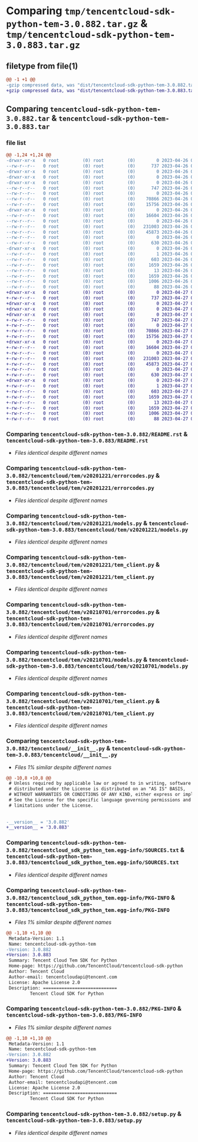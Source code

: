 # Comparing `tmp/tencentcloud-sdk-python-tem-3.0.882.tar.gz` & `tmp/tencentcloud-sdk-python-tem-3.0.883.tar.gz`

## filetype from file(1)

```diff
@@ -1 +1 @@
-gzip compressed data, was "dist/tencentcloud-sdk-python-tem-3.0.882.tar", last modified: Wed Apr 26 03:51:13 2023, max compression
+gzip compressed data, was "dist/tencentcloud-sdk-python-tem-3.0.883.tar", last modified: Thu Apr 27 00:54:08 2023, max compression
```

## Comparing `tencentcloud-sdk-python-tem-3.0.882.tar` & `tencentcloud-sdk-python-tem-3.0.883.tar`

### file list

```diff
@@ -1,24 +1,24 @@
-drwxr-xr-x   0 root         (0) root         (0)        0 2023-04-26 03:51:13.000000 tencentcloud-sdk-python-tem-3.0.882/
--rw-r--r--   0 root         (0) root         (0)      737 2023-04-26 03:51:13.000000 tencentcloud-sdk-python-tem-3.0.882/README.rst
-drwxr-xr-x   0 root         (0) root         (0)        0 2023-04-26 03:51:13.000000 tencentcloud-sdk-python-tem-3.0.882/tencentcloud/
-drwxr-xr-x   0 root         (0) root         (0)        0 2023-04-26 03:51:13.000000 tencentcloud-sdk-python-tem-3.0.882/tencentcloud/tem/
-drwxr-xr-x   0 root         (0) root         (0)        0 2023-04-26 03:51:13.000000 tencentcloud-sdk-python-tem-3.0.882/tencentcloud/tem/v20201221/
--rw-r--r--   0 root         (0) root         (0)      747 2023-04-26 03:51:13.000000 tencentcloud-sdk-python-tem-3.0.882/tencentcloud/tem/v20201221/errorcodes.py
--rw-r--r--   0 root         (0) root         (0)        0 2023-04-26 03:51:13.000000 tencentcloud-sdk-python-tem-3.0.882/tencentcloud/tem/v20201221/__init__.py
--rw-r--r--   0 root         (0) root         (0)    70866 2023-04-26 03:51:13.000000 tencentcloud-sdk-python-tem-3.0.882/tencentcloud/tem/v20201221/models.py
--rw-r--r--   0 root         (0) root         (0)    15756 2023-04-26 03:51:13.000000 tencentcloud-sdk-python-tem-3.0.882/tencentcloud/tem/v20201221/tem_client.py
-drwxr-xr-x   0 root         (0) root         (0)        0 2023-04-26 03:51:13.000000 tencentcloud-sdk-python-tem-3.0.882/tencentcloud/tem/v20210701/
--rw-r--r--   0 root         (0) root         (0)    16604 2023-04-26 03:51:13.000000 tencentcloud-sdk-python-tem-3.0.882/tencentcloud/tem/v20210701/errorcodes.py
--rw-r--r--   0 root         (0) root         (0)        0 2023-04-26 03:51:13.000000 tencentcloud-sdk-python-tem-3.0.882/tencentcloud/tem/v20210701/__init__.py
--rw-r--r--   0 root         (0) root         (0)   231003 2023-04-26 03:51:13.000000 tencentcloud-sdk-python-tem-3.0.882/tencentcloud/tem/v20210701/models.py
--rw-r--r--   0 root         (0) root         (0)    45873 2023-04-26 03:51:13.000000 tencentcloud-sdk-python-tem-3.0.882/tencentcloud/tem/v20210701/tem_client.py
--rw-r--r--   0 root         (0) root         (0)        0 2023-04-26 03:51:13.000000 tencentcloud-sdk-python-tem-3.0.882/tencentcloud/tem/__init__.py
--rw-r--r--   0 root         (0) root         (0)      630 2023-04-26 03:51:13.000000 tencentcloud-sdk-python-tem-3.0.882/tencentcloud/__init__.py
-drwxr-xr-x   0 root         (0) root         (0)        0 2023-04-26 03:51:13.000000 tencentcloud-sdk-python-tem-3.0.882/tencentcloud_sdk_python_tem.egg-info/
--rw-r--r--   0 root         (0) root         (0)        1 2023-04-26 03:51:13.000000 tencentcloud-sdk-python-tem-3.0.882/tencentcloud_sdk_python_tem.egg-info/dependency_links.txt
--rw-r--r--   0 root         (0) root         (0)      603 2023-04-26 03:51:13.000000 tencentcloud-sdk-python-tem-3.0.882/tencentcloud_sdk_python_tem.egg-info/SOURCES.txt
--rw-r--r--   0 root         (0) root         (0)     1659 2023-04-26 03:51:13.000000 tencentcloud-sdk-python-tem-3.0.882/tencentcloud_sdk_python_tem.egg-info/PKG-INFO
--rw-r--r--   0 root         (0) root         (0)       13 2023-04-26 03:51:13.000000 tencentcloud-sdk-python-tem-3.0.882/tencentcloud_sdk_python_tem.egg-info/top_level.txt
--rw-r--r--   0 root         (0) root         (0)     1659 2023-04-26 03:51:13.000000 tencentcloud-sdk-python-tem-3.0.882/PKG-INFO
--rw-r--r--   0 root         (0) root         (0)     1006 2023-04-26 03:51:13.000000 tencentcloud-sdk-python-tem-3.0.882/setup.py
--rw-r--r--   0 root         (0) root         (0)       88 2023-04-26 03:51:13.000000 tencentcloud-sdk-python-tem-3.0.882/setup.cfg
+drwxr-xr-x   0 root         (0) root         (0)        0 2023-04-27 00:54:08.000000 tencentcloud-sdk-python-tem-3.0.883/
+-rw-r--r--   0 root         (0) root         (0)      737 2023-04-27 00:54:08.000000 tencentcloud-sdk-python-tem-3.0.883/README.rst
+drwxr-xr-x   0 root         (0) root         (0)        0 2023-04-27 00:54:08.000000 tencentcloud-sdk-python-tem-3.0.883/tencentcloud/
+drwxr-xr-x   0 root         (0) root         (0)        0 2023-04-27 00:54:08.000000 tencentcloud-sdk-python-tem-3.0.883/tencentcloud/tem/
+drwxr-xr-x   0 root         (0) root         (0)        0 2023-04-27 00:54:08.000000 tencentcloud-sdk-python-tem-3.0.883/tencentcloud/tem/v20201221/
+-rw-r--r--   0 root         (0) root         (0)      747 2023-04-27 00:54:08.000000 tencentcloud-sdk-python-tem-3.0.883/tencentcloud/tem/v20201221/errorcodes.py
+-rw-r--r--   0 root         (0) root         (0)        0 2023-04-27 00:54:08.000000 tencentcloud-sdk-python-tem-3.0.883/tencentcloud/tem/v20201221/__init__.py
+-rw-r--r--   0 root         (0) root         (0)    70866 2023-04-27 00:54:08.000000 tencentcloud-sdk-python-tem-3.0.883/tencentcloud/tem/v20201221/models.py
+-rw-r--r--   0 root         (0) root         (0)    15756 2023-04-27 00:54:08.000000 tencentcloud-sdk-python-tem-3.0.883/tencentcloud/tem/v20201221/tem_client.py
+drwxr-xr-x   0 root         (0) root         (0)        0 2023-04-27 00:54:08.000000 tencentcloud-sdk-python-tem-3.0.883/tencentcloud/tem/v20210701/
+-rw-r--r--   0 root         (0) root         (0)    16604 2023-04-27 00:54:08.000000 tencentcloud-sdk-python-tem-3.0.883/tencentcloud/tem/v20210701/errorcodes.py
+-rw-r--r--   0 root         (0) root         (0)        0 2023-04-27 00:54:08.000000 tencentcloud-sdk-python-tem-3.0.883/tencentcloud/tem/v20210701/__init__.py
+-rw-r--r--   0 root         (0) root         (0)   231003 2023-04-27 00:54:08.000000 tencentcloud-sdk-python-tem-3.0.883/tencentcloud/tem/v20210701/models.py
+-rw-r--r--   0 root         (0) root         (0)    45873 2023-04-27 00:54:08.000000 tencentcloud-sdk-python-tem-3.0.883/tencentcloud/tem/v20210701/tem_client.py
+-rw-r--r--   0 root         (0) root         (0)        0 2023-04-27 00:54:08.000000 tencentcloud-sdk-python-tem-3.0.883/tencentcloud/tem/__init__.py
+-rw-r--r--   0 root         (0) root         (0)      630 2023-04-27 00:54:08.000000 tencentcloud-sdk-python-tem-3.0.883/tencentcloud/__init__.py
+drwxr-xr-x   0 root         (0) root         (0)        0 2023-04-27 00:54:08.000000 tencentcloud-sdk-python-tem-3.0.883/tencentcloud_sdk_python_tem.egg-info/
+-rw-r--r--   0 root         (0) root         (0)        1 2023-04-27 00:54:08.000000 tencentcloud-sdk-python-tem-3.0.883/tencentcloud_sdk_python_tem.egg-info/dependency_links.txt
+-rw-r--r--   0 root         (0) root         (0)      603 2023-04-27 00:54:08.000000 tencentcloud-sdk-python-tem-3.0.883/tencentcloud_sdk_python_tem.egg-info/SOURCES.txt
+-rw-r--r--   0 root         (0) root         (0)     1659 2023-04-27 00:54:08.000000 tencentcloud-sdk-python-tem-3.0.883/tencentcloud_sdk_python_tem.egg-info/PKG-INFO
+-rw-r--r--   0 root         (0) root         (0)       13 2023-04-27 00:54:08.000000 tencentcloud-sdk-python-tem-3.0.883/tencentcloud_sdk_python_tem.egg-info/top_level.txt
+-rw-r--r--   0 root         (0) root         (0)     1659 2023-04-27 00:54:08.000000 tencentcloud-sdk-python-tem-3.0.883/PKG-INFO
+-rw-r--r--   0 root         (0) root         (0)     1006 2023-04-27 00:54:08.000000 tencentcloud-sdk-python-tem-3.0.883/setup.py
+-rw-r--r--   0 root         (0) root         (0)       88 2023-04-27 00:54:08.000000 tencentcloud-sdk-python-tem-3.0.883/setup.cfg
```

### Comparing `tencentcloud-sdk-python-tem-3.0.882/README.rst` & `tencentcloud-sdk-python-tem-3.0.883/README.rst`

 * *Files identical despite different names*

### Comparing `tencentcloud-sdk-python-tem-3.0.882/tencentcloud/tem/v20201221/errorcodes.py` & `tencentcloud-sdk-python-tem-3.0.883/tencentcloud/tem/v20201221/errorcodes.py`

 * *Files identical despite different names*

### Comparing `tencentcloud-sdk-python-tem-3.0.882/tencentcloud/tem/v20201221/models.py` & `tencentcloud-sdk-python-tem-3.0.883/tencentcloud/tem/v20201221/models.py`

 * *Files identical despite different names*

### Comparing `tencentcloud-sdk-python-tem-3.0.882/tencentcloud/tem/v20201221/tem_client.py` & `tencentcloud-sdk-python-tem-3.0.883/tencentcloud/tem/v20201221/tem_client.py`

 * *Files identical despite different names*

### Comparing `tencentcloud-sdk-python-tem-3.0.882/tencentcloud/tem/v20210701/errorcodes.py` & `tencentcloud-sdk-python-tem-3.0.883/tencentcloud/tem/v20210701/errorcodes.py`

 * *Files identical despite different names*

### Comparing `tencentcloud-sdk-python-tem-3.0.882/tencentcloud/tem/v20210701/models.py` & `tencentcloud-sdk-python-tem-3.0.883/tencentcloud/tem/v20210701/models.py`

 * *Files identical despite different names*

### Comparing `tencentcloud-sdk-python-tem-3.0.882/tencentcloud/tem/v20210701/tem_client.py` & `tencentcloud-sdk-python-tem-3.0.883/tencentcloud/tem/v20210701/tem_client.py`

 * *Files identical despite different names*

### Comparing `tencentcloud-sdk-python-tem-3.0.882/tencentcloud/__init__.py` & `tencentcloud-sdk-python-tem-3.0.883/tencentcloud/__init__.py`

 * *Files 1% similar despite different names*

```diff
@@ -10,8 +10,8 @@
 # Unless required by applicable law or agreed to in writing, software
 # distributed under the License is distributed on an "AS IS" BASIS,
 # WITHOUT WARRANTIES OR CONDITIONS OF ANY KIND, either express or implied.
 # See the License for the specific language governing permissions and
 # limitations under the License.
 
 
-__version__ = '3.0.882'
+__version__ = '3.0.883'
```

### Comparing `tencentcloud-sdk-python-tem-3.0.882/tencentcloud_sdk_python_tem.egg-info/SOURCES.txt` & `tencentcloud-sdk-python-tem-3.0.883/tencentcloud_sdk_python_tem.egg-info/SOURCES.txt`

 * *Files identical despite different names*

### Comparing `tencentcloud-sdk-python-tem-3.0.882/tencentcloud_sdk_python_tem.egg-info/PKG-INFO` & `tencentcloud-sdk-python-tem-3.0.883/tencentcloud_sdk_python_tem.egg-info/PKG-INFO`

 * *Files 1% similar despite different names*

```diff
@@ -1,10 +1,10 @@
 Metadata-Version: 1.1
 Name: tencentcloud-sdk-python-tem
-Version: 3.0.882
+Version: 3.0.883
 Summary: Tencent Cloud Tem SDK for Python
 Home-page: https://github.com/TencentCloud/tencentcloud-sdk-python
 Author: Tencent Cloud
 Author-email: tencentcloudapi@tencent.com
 License: Apache License 2.0
 Description: ============================
         Tencent Cloud SDK for Python
```

### Comparing `tencentcloud-sdk-python-tem-3.0.882/PKG-INFO` & `tencentcloud-sdk-python-tem-3.0.883/PKG-INFO`

 * *Files 1% similar despite different names*

```diff
@@ -1,10 +1,10 @@
 Metadata-Version: 1.1
 Name: tencentcloud-sdk-python-tem
-Version: 3.0.882
+Version: 3.0.883
 Summary: Tencent Cloud Tem SDK for Python
 Home-page: https://github.com/TencentCloud/tencentcloud-sdk-python
 Author: Tencent Cloud
 Author-email: tencentcloudapi@tencent.com
 License: Apache License 2.0
 Description: ============================
         Tencent Cloud SDK for Python
```

### Comparing `tencentcloud-sdk-python-tem-3.0.882/setup.py` & `tencentcloud-sdk-python-tem-3.0.883/setup.py`

 * *Files identical despite different names*


